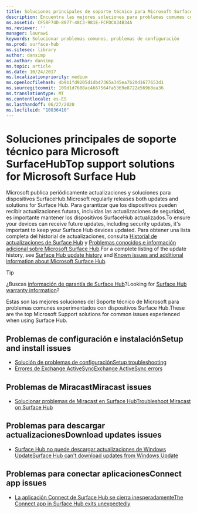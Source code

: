 ```yaml
---
title: Soluciones principales de soporte técnico para Microsoft SurfaceHub
description: Encuentra las mejores soluciones para problemas comunes con Surface Hub.
ms.assetid: CF58F74D-8077-48C3-981E-FCFDCA34B34A
ms.reviewer: ''
manager: laurawi
keywords: Solucionar problemas comunes, problemas de configuración
ms.prod: surface-hub
ms.sitesec: library
author: dansimp
ms.author: dansimp
ms.topic: article
ms.date: 10/24/2017
ms.localizationpriority: medium
ms.openlocfilehash: 4b9b1fd9205d1db47365a345ea7b20d1677653d1
ms.sourcegitcommit: 109d1d7608ac4667564fa5369e8722e569b8ea36
ms.translationtype: MT
ms.contentlocale: es-ES
ms.lasthandoff: 06/27/2020
ms.locfileid: "10836410"
---
```

# <span data-ttu-id="29ea1-104">Soluciones principales de soporte técnico para Microsoft SurfaceHub</span><span class="sxs-lookup"><span data-stu-id="29ea1-104">Top support solutions for Microsoft Surface Hub</span></span>

<span data-ttu-id="29ea1-105">Microsoft publica periódicamente actualizaciones y soluciones para dispositivos SurfaceHub.</span><span class="sxs-lookup"><span data-stu-id="29ea1-105">Microsoft regularly releases both updates and solutions for Surface Hub.</span></span> <span data-ttu-id="29ea1-106">Para garantizar que los dispositivos pueden recibir actualizaciones futuras, incluidas las actualizaciones de seguridad, es importante mantener los dispositivos SurfaceHub actualizados.</span><span class="sxs-lookup"><span data-stu-id="29ea1-106">To ensure your devices can receive future updates, including security updates, it's important to keep your Surface Hub devices updated.</span></span> <span data-ttu-id="29ea1-107">Para obtener una lista completa del historial de actualizaciones, consulta [Historial de actualizaciones de Surface Hub](https://www.microsoft.com/surface/support/surface-hub/surface-hub-update-history) y [Problemas conocidos e información adicional sobre Microsoft Surface Hub](https://support.microsoft.com/help/4025643).</span><span class="sxs-lookup"><span data-stu-id="29ea1-107">For a complete listing of the update history, see [Surface Hub update history](https://www.microsoft.com/surface/support/surface-hub/surface-hub-update-history) and [Known issues and additional information about Microsoft Surface Hub](https://support.microsoft.com/help/4025643).</span></span>

>[!TIP]
><span data-ttu-id="29ea1-108">¿Buscas [información de garantía de Surface Hub](https://support.microsoft.com/help/4040687/surface-surface-documents)?</span><span class="sxs-lookup"><span data-stu-id="29ea1-108">Looking for [Surface Hub warranty information](https://support.microsoft.com/help/4040687/surface-surface-documents)?</span></span>

<span data-ttu-id="29ea1-109">Estas son las mejores soluciones del Soporte técnico de Microsoft para problemas comunes experimentados con dispositivos Surface Hub.</span><span class="sxs-lookup"><span data-stu-id="29ea1-109">These are the top Microsoft Support solutions for common issues experienced when using Surface Hub.</span></span>

## <span data-ttu-id="29ea1-110">Problemas de configuración e instalación</span><span class="sxs-lookup"><span data-stu-id="29ea1-110">Setup and install issues</span></span>

- [<span data-ttu-id="29ea1-111">Solución de problemas de configuración</span><span class="sxs-lookup"><span data-stu-id="29ea1-111">Setup troubleshooting</span></span>](troubleshoot-surface-hub.md#setup-troubleshooting)
- [<span data-ttu-id="29ea1-112">Errores de Exchange ActiveSync</span><span class="sxs-lookup"><span data-stu-id="29ea1-112">Exchange ActiveSync errors</span></span>](troubleshoot-surface-hub.md#exchange-activesync-errors)

## <span data-ttu-id="29ea1-113">Problemas de Miracast</span><span class="sxs-lookup"><span data-stu-id="29ea1-113">Miracast issues</span></span>

- [<span data-ttu-id="29ea1-114">Solucionar problemas de Miracast en Surface Hub</span><span class="sxs-lookup"><span data-stu-id="29ea1-114">Troubleshoot Miracast on Surface Hub</span></span>](miracast-troubleshooting.md)
 
## <span data-ttu-id="29ea1-115">Problemas para descargar actualizaciones</span><span class="sxs-lookup"><span data-stu-id="29ea1-115">Download updates issues</span></span>

- [<span data-ttu-id="29ea1-116">Surface Hub no puede descargar actualizaciones de Windows Update</span><span class="sxs-lookup"><span data-stu-id="29ea1-116">Surface Hub can't download updates from Windows Update</span></span>](https://support.microsoft.com/help/3191418/surface-hub-can-t-download-updates-from-windows-update)

## <span data-ttu-id="29ea1-117">Problemas para conectar aplicaciones</span><span class="sxs-lookup"><span data-stu-id="29ea1-117">Connect app issues</span></span>

- [<span data-ttu-id="29ea1-118">La aplicación Connect de Surface Hub se cierra inesperadamente</span><span class="sxs-lookup"><span data-stu-id="29ea1-118">The Connect app in Surface Hub exits unexpectedly</span></span>](https://support.microsoft.com/help/3157417/the-connect-app-in-surface-hub-exits-unexpectedly)


 


 





